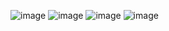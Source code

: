 ![image](https://github.com/user-attachments/assets/0a060335-bb77-4741-805d-42c0423f1c3d)
![image](https://github.com/user-attachments/assets/b98c4a8c-f2ba-4067-b17e-da21145f19dd)
![image](https://github.com/user-attachments/assets/40e42d33-9a5a-42be-b5c0-8bff099885a1)
![image](https://github.com/user-attachments/assets/3d9cebb2-3920-4b5c-ac54-c47f6f832fd0)

